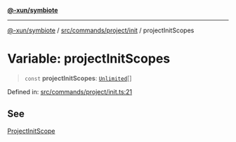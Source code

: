 [**@-xun/symbiote**](../../../../../README.md)

***

[@-xun/symbiote](../../../../../README.md) / [src/commands/project/init](../README.md) / projectInitScopes

# Variable: projectInitScopes

> `const` **projectInitScopes**: [`Unlimited`](../../../../configure/enumerations/UnlimitedGlobalScope.md#unlimited)[]

Defined in: [src/commands/project/init.ts:21](https://github.com/Xunnamius/symbiote/blob/49b68300bfb7b09f7c437e515711c99015f99f81/src/commands/project/init.ts#L21)

## See

[ProjectInitScope](../../../../configure/enumerations/UnlimitedGlobalScope.md)
